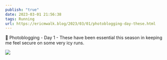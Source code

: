 ```yaml
---
publish: "true"
date: 2023-03-01 21:56:38
tags: Running
url: https://ericmwalk.blog/2023/03/01/photoblogging-day-these.html
---
```


📸 Photoblogging - Day 1 - These have been essential this season in keeping me feel secure on some very icy runs.

![](https://ericmwalk.blog/uploads/2023/36094fc4e4.jpg)